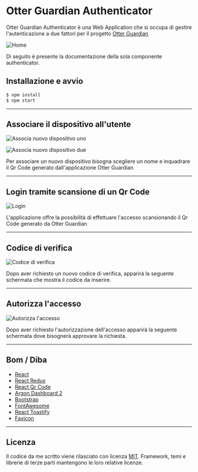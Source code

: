 # Otter Guardian Authenticator

Otter Guardian Authenticator è una Web Application che si occupa di gestire l'autenticazione a due fattori per il progetto [Otter Guardian](https://github.com/RiccardoRiggi/otter-guardian)

![Home](https://raw.githubusercontent.com/RiccardoRiggi/otter-guardian-authenticator/main/screenshots/home.jpg)

Di seguito è presente la documentazione della sola componente authenticator.    

## Installazione e avvio
```sh
$ npm install
$ npm start
```

---

## Associare il dispositivo all'utente

![Associa nuovo dispositivo uno](https://raw.githubusercontent.com/RiccardoRiggi/otter-guardian-authenticator/main/screenshots/aggiungiDispositivoUno.jpg)

![Associa nuovo dispositivo due](https://raw.githubusercontent.com/RiccardoRiggi/otter-guardian-authenticator/main/screenshots/aggiungiDispositivoDue.jpg)

Per associare un nuovo dispositivo bisogna scegliere un nome e inquadrare il Qr Code generato dall'applicazione Otter Guardian

--- 

## Login tramite scansione di un Qr Code

![Login](https://raw.githubusercontent.com/RiccardoRiggi/otter-guardian-authenticator/main/screenshots/scansionaQrCode.jpg)

L'applicazione offre la possibilità di effettuare l'accesso scansionando il Qr Code generato da Otter Guardian

--- 

## Codice di verifica

![Codice di verifica](https://raw.githubusercontent.com/RiccardoRiggi/otter-guardian-authenticator/main/screenshots/codiceSecondoFattore.jpg)

Dopo aver richiesto un nuovo codice di verifica, apparirà la seguente schermata che mostra il codice da inserire.

--- 

## Autorizza l'accesso

![Autorizza l'accesso](https://raw.githubusercontent.com/RiccardoRiggi/otter-guardian-authenticator/main/screenshots/autorizzaAccesso.jpg)

Dopo aver richiesto l'autorizzazione dell'accesso apparirà la seguente schermata dove bisognerà approvare la richiesta.

--- 

## Bom / Diba

* [React](https://react.dev/)
* [React Redux](https://react-redux.js.org/)
* [React Qr Code](https://github.com/rosskhanas/react-qr-code)
* [Argon Dashboard 2](https://www.creative-tim.com/product/argon-dashboard)
* [Bootstrap](https://getbootstrap.com/) 
* [FontAwesome](https://fontawesome.com/)
* [React Toastify](https://fkhadra.github.io/react-toastify/introduction)
* [Favicon](https://www.iconfinder.com/icons/8665786/otter_animal_icon)

---

## Licenza

Il codice da me scritto viene rilasciato con licenza [MIT](https://github.com/RiccardoRiggi/otter-guardian-authenticator/blob/main/LICENSE). Framework, temi e librerie di terze parti mantengono le loro relative licenze. 